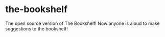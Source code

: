 # the-bookshelf
The open source version of The Bookshelf!
Now anyone is aloud to make suggestions to the bookshelf!
